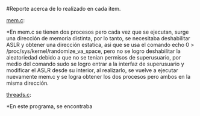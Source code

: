 #Reporte acerca de lo realizado en cada item.

[mem.c](mem.c):

*En mem.c se tienen dos procesos pero cada vez que se ejecutan, surge
una dirección de memoria distinta, por lo tanto, se necesitaba
deshabilitar ASLR y obtener una dirección estatica, asi que se usa el
comando echo 0 > /proc/sys/kernel/randomize_va_space, pero no se logro
deshabilitar la aleatoriedad debido a que no se tenian permisos de
superusuario, por medio del comando sudo se logro entrar a la interfaz
de superusuario y modificar el ASLR desde su interior, al realizarlo, se
vuelve a ejecutar nuevamente mem.c y se logra obtener los dos procesos
pero ambos en la misma dirección.


[threads.c](threads.c):

*En este programa, se encontraba
